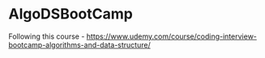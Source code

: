 # AlgoDSBootCamp
Following this course - https://www.udemy.com/course/coding-interview-bootcamp-algorithms-and-data-structure/
